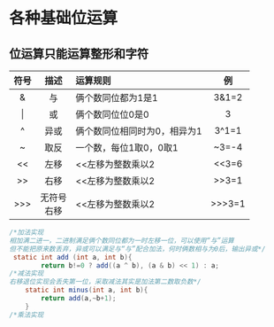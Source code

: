 # **各种基础位运算**

## **位运算只能运算整形和字符**</br>


| 符号 |描述 |运算规则                   |  例    |
|:----:|:--:|:--------------------------|:-----:|
|&     | 与 |俩个数同位都为1是1           |3&1=2  |
|\|    | 或 |俩个数同位位0是0             |3|1=3  |
|^     |异或|俩个数同位相同时为0，相异为1  |3^1=1  |
|~     |取反|一个数，每位1取0，0取1        |~3=-4  |
|<<    |左移|<<左移为整数乘以2             |<<3=6  |
|>>    |右移|<<左移为整数乘以2             |>>3=1  |
|>>>   |无符号</br>右移|<<左移为整数乘以2             |>>>3=1  |

``` java
/*加法实现
相加满二进一，二进制满足俩个数同位都为一时左移一位，可以使用“与”运算
但不能把原来数丢弃，异或可以满足与“与”配合加法，何时俩数相与为0后，输出异或*/
 static int add (int a, int b){
        return b!=0 ? add((a ^ b), (a & b) << 1) : a;
/*减法实现
右移退位实现会丢失第一位，采取减法其实是加法第二数取负数*/
    static int minus(int a, int b){
        return add(a,~b+1);
    }
/*乘法实现
